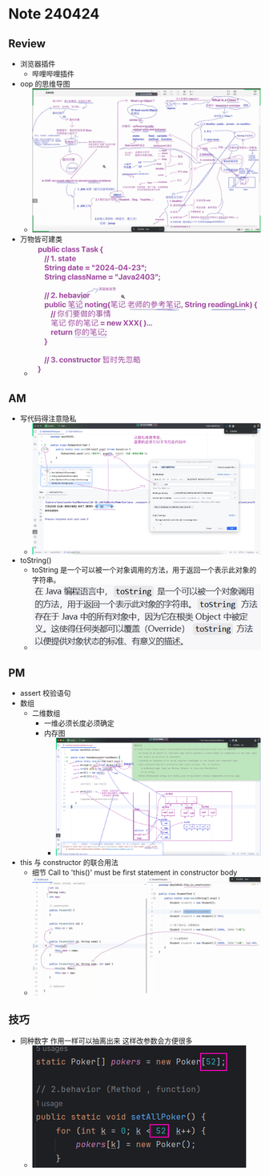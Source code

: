 # Note 240424
## Review
- 浏览器插件
  - 哔哩哔哩插件
- oop 的思维导图
  - ![img_1.png](img_1.png)
- 万物皆可建类
  - ![img.png](img.png)

## AM
- 写代码得注意隐私
  - ![img_2.png](img_2.png)
- toString()
  - toString 是一个可以被一个对象调用的方法，用于返回一个表示此对象的字符串。
  - ![img_3.png](img_3.png)

## PM
- assert 校验语句
- 数组
  - 二维数组
    - 一维必须长度必须确定
    - 内存图
      - ![img_7.png](img_7.png)
- this 与 constructor 的联合用法
  - 细节 Call to 'this()' must be first statement in constructor body
  - ![img_6.png](img_6.png)

## 技巧
- 同种数字 作用一样可以抽离出来 这样改参数会方便很多
  - ![img_4.png](img_4.png)
